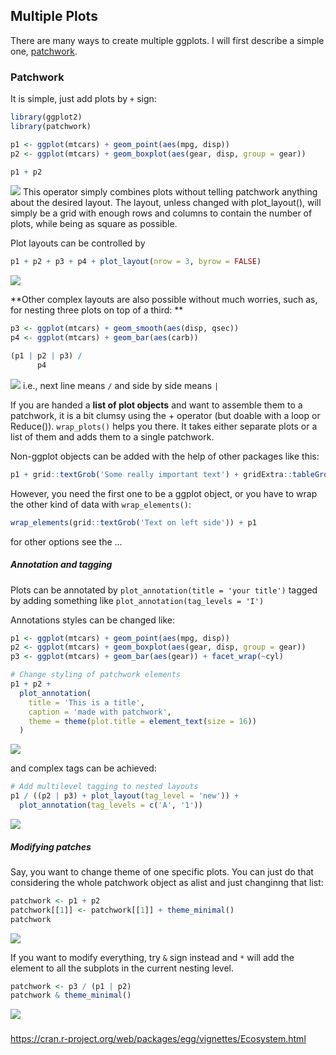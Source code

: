 
## Multiple Plots

There are many ways to create multiple ggplots. I will first describe a simple one, [patchwork](https://cran.r-project.org/web/packages/patchwork/). 

### Patchwork

It is simple, just add plots by `+` sign:
```R
library(ggplot2)
library(patchwork)

p1 <- ggplot(mtcars) + geom_point(aes(mpg, disp))
p2 <- ggplot(mtcars) + geom_boxplot(aes(gear, disp, group = gear))

p1 + p2
```
![](https://github.com/thomasp85/patchwork/blob/master/man/figures/README-example-1.png)
This operator simply combines plots without telling patchwork anything about the desired layout. The layout, unless changed with plot_layout(), will simply be a grid with enough rows and columns to contain the number of plots, while being as square as possible.

Plot layouts can be controlled by 
```R
p1 + p2 + p3 + p4 + plot_layout(nrow = 3, byrow = FALSE)
```
![](https://patchwork.data-imaginist.com/articles/patchwork_files/figure-html/unnamed-chunk-6-1.png)



**Other complex layouts are also possible without much worries, such as, for nesting three plots on top of a third: **
```R
p3 <- ggplot(mtcars) + geom_smooth(aes(disp, qsec))
p4 <- ggplot(mtcars) + geom_bar(aes(carb))

(p1 | p2 | p3) /
      p4
```
![](https://github.com/thomasp85/patchwork/blob/master/man/figures/README-unnamed-chunk-2-1.png)
i.e., next line means `/` and side by side means `|`

If you are handed a **list of plot objects** and want to assemble them to a patchwork, it is a bit clumsy using the + operator (but doable with a loop or Reduce()). `wrap_plots()` helps you there. It takes either separate plots or a list of them and adds them to a single patchwork.



Non-ggplot objects can be added with the help of other packages like this:
```R
p1 + grid::textGrob('Some really important text') + gridExtra::tableGrob(mtcars[1:10, c('mpg', 'disp')])
```
However, you need the first one to be a ggplot object, or you have to wrap the other kind of data with `wrap_elements()`:
```R
wrap_elements(grid::textGrob('Text on left side')) + p1
```

for other options see the ...

##### Annotation and tagging
Plots can be annotated by `plot_annotation(title = 'your title')` tagged by adding something like `plot_annotation(tag_levels = 'I')`

Annotations styles can be changed like: 
```R
p1 <- ggplot(mtcars) + geom_point(aes(mpg, disp))
p2 <- ggplot(mtcars) + geom_boxplot(aes(gear, disp, group = gear))
p3 <- ggplot(mtcars) + geom_bar(aes(gear)) + facet_wrap(~cyl)

# Change styling of patchwork elements
p1 + p2 +
  plot_annotation(
    title = 'This is a title',
    caption = 'made with patchwork',
    theme = theme(plot.title = element_text(size = 16))
  )
```
![](https://patchwork.data-imaginist.com/reference/plot_annotation-2.png)

and complex tags can be achieved:
```R
# Add multilevel tagging to nested layouts
p1 / ((p2 | p3) + plot_layout(tag_level = 'new')) +
  plot_annotation(tag_levels = c('A', '1'))
```
![](https://patchwork.data-imaginist.com/reference/plot_annotation-4.png)


##### Modifying patches
Say, you want to change theme of one specific plots. You can just do that considering the whole patchwork object as alist and just changinng that list:
```R
patchwork <- p1 + p2
patchwork[[1]] <- patchwork[[1]] + theme_minimal()
patchwork
```
![](https://patchwork.data-imaginist.com/articles/guides/assembly_files/figure-html/unnamed-chunk-21-1.png)


If you want to modify everything, try `&` sign instead and `*` will add the element to all the subplots in the current nesting level. 
```R
patchwork <- p3 / (p1 | p2)
patchwork & theme_minimal()
```
![](https://patchwork.data-imaginist.com/articles/guides/assembly_files/figure-html/unnamed-chunk-22-1.png)





### 
https://cran.r-project.org/web/packages/egg/vignettes/Ecosystem.html

